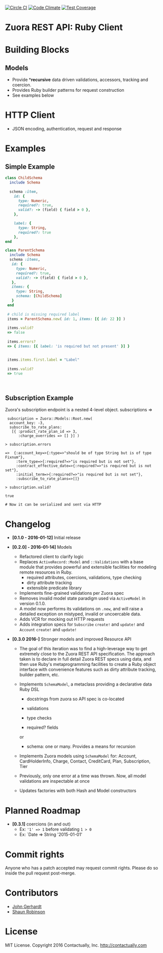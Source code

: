 [![Circle CI](https://circleci.com/gh/contactually/zuora-ruby.svg?style=shield&circle-token=808be5d625e91e331bedb37a2fe94412bb3bc15e)](https://circleci.com/gh/contactually/zuora-ruby)
[![Code Climate](https://codeclimate.com/repos/569444dfa3d810003a00313f/badges/416bae00acf65d690efe/gpa.svg)](https://codeclimate.com/repos/569444dfa3d810003a00313f/feed)
[![Test Coverage](https://codeclimate.com/repos/569444dfa3d810003a00313f/badges/416bae00acf65d690efe/coverage.svg)](https://codeclimate.com/repos/569444dfa3d810003a00313f/coverage)

# Zuora REST API: Ruby Client

# Building Blocks

## Models
- Provide ***recursive** data driven validations, accessors, tracking and coercion. 
- Provides Ruby builder patterns for request construction
- See examples below

# HTTP Client 
- JSON encoding, authentication, request and response 

# Examples

## Simple Example
```ruby
class ChildSchema
  include Schema
  
  schema :item,
    id: {
      type: Numeric,
      required?: true,
      valid?: -> (field) { field > 0 }, 
    },

    label: {
      type: String,
      required?: true
    },
end

class ParentSchema
  include Schema
  schema :items,
   id: {
     type: Numeric,
     required?: true,
     valid?: -> (field) { field > 0 },
   },
   items: {
     type: String,
     schema: [ChildSchema]
   }
 end
 
 # child is missing required label 
 items = ParentSchema.new( id: 1, items: [{ id: 22 }] ) 
 
 items.valid? 
 => false
 
 items.errors? 
 => { items: [{ label: 'is required but not present' }] }
 
 
 items.items.first.label = "Label"
 
 items.valid? 
 => true 
  
 
```


## Subscription Example
Zuora's subscription endpoint is a nested 4-level object.
 subscriptions => 

```
 subscription = Zuora::Models::Root.new(
  account_key: -3, 
  subscribe_to_rate_plans: 
   [{ :product_rate_plan_id => 3,
      :charge_overrides => [] }] )

> subscription.errors

=>  {:account_key=>{:type=>"should be of type String but is of type Fixnum"},
     :term_type=>{:required?=>"is required but is not set"},
     :contract_effective_date=>{:required?=>"is required but is not set"},
     :initial_term=>{:required?=>"is required but is not set"},
     :subscribe_to_rate_plans=>[]}
  
> subscription.valid? 

true

# Now it can be serialized and sent via HTTP

```

# Changelog
* **[0.1.0 - 2016-01-12]** Initial release 
* **[0.2.0] - 2016-01-14]** Models
     - Refactored client to clarify logic 
     - Replaces `ActiveRecord::Model` and `::Validations` with a base module that provides powerful and extensible facilities for modeling remote resources in Ruby. 
       * required attributes, coercions, validations, type checking
       * dirty attribute tracking
       * extensible predicate library
     - Implements fine-grained validations per Zuora spec
     - Removes invalid model state paradigm used via `ActiveModel` in version 0.1.0.
     -  A model now performs its validations on `.new`, and will raise a detailed exception on mistyped, invalid or uncoercable data.
     - Adds VCR for mocking out HTTP requests
     - Adds integration specs for `Subscribe` `create!` and `update!` and `Account` `create!` and `update!`

* **[0.3.0 2016-]** Stronger models and improved Resource API
    - The goal of this iteration was to find a high-leverage way to get extremely close to the Zuora REST API specification.
      The approach taken is to declare in full detail Zuora REST specs using data, and then use Ruby's metaprogramming 
      facilities to create a Ruby object interface with convenience features such as dirty attribute tracking, builder pattern, etc.
    - Implements `SchemaModel`, a metaclass providing a declarative data Ruby DSL
        - docstrings from zuora so API spec is co-located 
        
        - validations
        - type checks
        - required? fields

        or
       
        - schema: one or many. Provides a means for recursion

    - Implements Zuora models using `SchemaModel` for: Account, CardHolderInfo, Charge, Contact, CreditCard, Plan, Subscription, Tier
    - Previously, only one error at a time was thrown. Now, all model validations are inspectable at once 
    - Updates factories with both Hash and Model constructors
    
    
# Planned Roadmap

* **[0.3.1]** coercions (in and out)
    - Ex: `'1' => 1` before validating `1 > 0`
    - Ex: `Date => String '2015-01-01'


# Commit rights
Anyone who has a patch accepted may request commit rights. Please do so inside the pull request post-merge.

# Contributors
* [John Gerhardt](https://github.com/jwg2s)
* [Shaun Robinson](https://github.com/env)

# License
MIT License. Copyright 2016 Contactually, Inc. http://contactually.com
